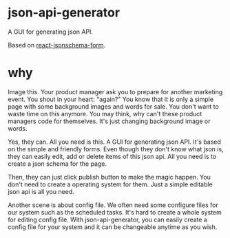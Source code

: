 # json-api-generator
A GUI for generating json API. 

Based on [react-jsonschema-form](https://github.com/mozilla-services/react-jsonschema-form).

# why

Image this. Your product manager ask you to prepare for another marketing event. You shout in your heart: "again?" You know that it is only a simple page with some background images and words for sale. You don't want to waste time on this anymore. You may think, why can't these product managers code for themselves. It's just changing background image or words. 

Yes, they can. All you need is this. A GUI for generating json API. It's based on the simple and friendly forms. Even though they don't know what json is, they can easily edit, add or delete items of this json api. All you need is to create a json schema for the page. 

Then, they can just click publish button to make the magic happen. You don't need to create a operating system for them. Just a simple editable json api is all you need.

Another scene is about config file. We often need some configure files for our system such as the scheduled tasks. It's hard to create a whole system for editing config file. With json-api-generator, you can easily create a config file for your system and it can be changeable anytime as you wish.